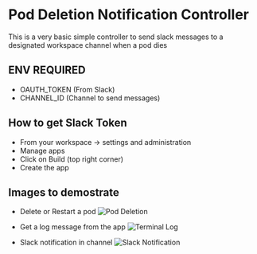 # Pod Deletion Notification Controller

This is a very basic simple controller to send slack messages to a designated  workspace channel when a pod dies

## ENV REQUIRED

- OAUTH_TOKEN (From Slack)
- CHANNEL_ID (Channel to send messages)

## How to get Slack Token

- From your workspace -> settings and administration
- Manage apps
- Click on Build (top right corner)
- Create the app


## Images to demostrate 

- Delete or Restart a pod
![Pod Deletion](https://github.com/DiptoChakrabarty/Pod-Delete-Notify-Controller/blob/main/images/pod_restartpng.png)

- Get a log message from the app
![Terminal Log](https://github.com/DiptoChakrabarty/Pod-Delete-Notify-Controller/blob/main/images/delete_msg.png)

- Slack notification in channel
![Slack Notification](https://github.com/DiptoChakrabarty/Pod-Delete-Notify-Controller/blob/main/images/poddeleteslack.png)